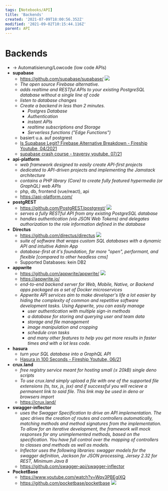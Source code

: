 ```yaml
---
tags: [Notebooks/API]
title: 'Backends'
created: '2021-07-09T18:00:56.352Z'
modified: '2021-09-02T10:15:44.116Z'
parent: API
---
```


# Backends
- → Automatisierung/Lowcode (low code APIs)
- **supabase**
  - <https://github.com/supabase/supabase/> <img loading="lazy" src="https://img.shields.io/github/stars/supabase/supabase?style=flat-square"/>
  - *The open source Firebase alternative.*
  - *adds realtime and RESTful APIs to your existing PostgreSQL database without a single line of code*
  - *listen to database changes*
  - *Create a backend in less than 2 minutes.*
    - *Postgres Database*
    - *Authentication*
    - *instant APIs*
    - *realtime subscriptions and Storage*
    - *Serverless functions ("Edge Functions")*
  - basiert u.a. auf postgrest
  - [Is Supabase Legit? Firebase Alternative Breakdown - Fireship Youtube, 04/2021](https://www.youtube.com/watch?v=WiwfiVdfRIc)
  - [supabase crash course - traversy youtube, 07/21](https://www.youtube.com/watch?v=7uKQBl9uZ00)
- **api-platform**
  - *web framework designed to easily create API-first projects*
  - *dedicated to API-driven projects and implementing the Jamstack architecture*
  - *contains a PHP library (Core) to create fully featured hypermedia (or GraphQL) web APIs*
  - php, db, frontend (vue/react), api
  - <https://api-platform.com/>
- **postgREST**
  - <https://github.com/PostgREST/postgrest/> <img loading="lazy" src="https://img.shields.io/github/stars/PostgREST/postgrest?style=flat-square"/>
  - *serves a fully RESTful API from any existing PostgreSQL database*
  - *handles authentication (via JSON Web Tokens) and delegates authorization to the role information defined in the database*
- **Directus**
  - <https://github.com/directus/directus> <img loading="lazy" src="https://img.shields.io/github/stars/directus/directus?style=flat-square"/>
  - *suite of software that wraps custom SQL databases with a dynamic API and intuitive Admin App*
  - *database-first at it's foundation, far more "open", performant, and flexible [compared to other headless cms]*
  - Supported Databases: kein DB2
- **appwrite**
  - <https://github.com/appwrite/appwrite/> <img loading="lazy" src="https://img.shields.io/github/stars/appwrite/appwrite?style=flat-square"/>
  - <https://appwrite.io/>
  - *end-to-end backend server for Web, Mobile, Native, or Backend apps packaged as a set of Docker microservices*
  - *Appwrite API services aim to make developer's life a lot easier by hiding the complexity of common and repetitive software development tasks. Using Appwrite, you can easily manage*
    - *user authentication with multiple sign-in methods*
    - *a database for storing and querying user and team data*
    - *storage and file management*
    - *image manipulation and cropping*
    - *schedule cron tasks*
    - *and many other features to help you get more results in faster times and with a lot less code.*
- **hasura**
  - *turn your SQL database into a GraphQL API*
  - [Hasura in 100 Seconds - Fireship Youtube, 06/21](https://www.youtube.com/watch?v=xiZ61BkMKo8)
- **crux.land**
  - *free registry service meant for hosting small (≤ 20kB) single deno scripts*
  - *To use crux.land simply upload a file with one of the supported file extensions (ts, tsx, js, jsx) and if successful you will recieve a permanent link to said file. This link may be used in deno or browsers import*
  - <https://crux.land/>
- **swagger-inflector**
  - *uses the Swagger Specification to drive an API implementation. The spec drives the creation of routes and controllers automatically, matching methods and method signatures from the implementation. To allow for an iterative development, the framework will mock responses for any unimplemented methods, based on the specification. You have full control over the mapping of controllers to classes and methods as well as models.*
  - *Inflector uses the following libraries: swagger models for the swagger definition, Jackson for JSON processing, Jersey 2.32 for REST, Minimum Java 8*
  - <https://github.com/swagger-api/swagger-inflector>
- **PocketBase**
  - <https://www.youtube.com/watch?v=Wqy3PBEglXQ>
  - <https://github.com/pocketbase/pocketbase> <img loading="lazy" src="https://img.shields.io/github/stars/pocketbase/pocketbase?style=flat-square"/>
